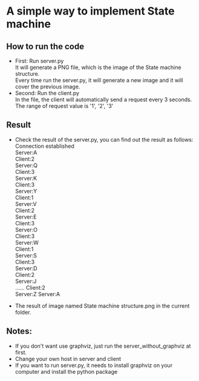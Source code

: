 # A simple way to implement State machine
## How to run the code
- First: Run server.py  
It will generate a PNG file, which is the image of the State machine structure.  
Every time run the server.py, it will generate a new image and it will cover the previous image.
- Second: Run the client.py  
In the file, the client will automatically send a request every 3 seconds.
The range of request value is '1', '2', '3'

## Result
- Check the result of the server.py, you can find out the result as follows:  
Connection established  
Server:A  
Client:2  
Server:Q    
Client:3  
Server:K  
Client:3  
Server:Y  
Client:1  
Server:V  
Client:2  
Server:E  
Client:3  
Server:O  
Client:3  
Server:W  
Client:1  
Server:S  
Client:3  
Server:D  
Client:2  
Server:J  
......
Client:2  
Server:Z
Server:A 

- The result of image named State machine structure.png in the current folder.

## Notes:
- If you don't want use graphviz, just run the server_without_graphviz at first.
- Change your own host in server and client
- If you want to run server.py, it needs to install graphviz on your computer and install the python package
